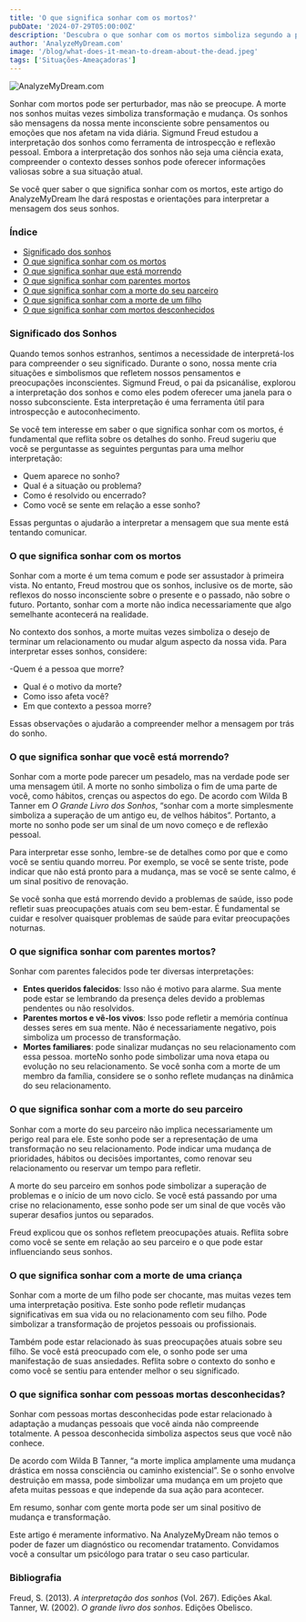 ```yaml
---
title: 'O que significa sonhar com os mortos?'
pubDate: '2024-07-29T05:00:00Z'
description: 'Descubra o que sonhar com os mortos simboliza segundo a psicologia e a psicanálise. Aprenda a interpretar esses sonhos e como eles podem refletir transformações pessoais.'
author: 'AnalyzeMyDream.com'
image: '/blog/what-does-it-mean-to-dream-about-the-dead.jpeg'
tags: ['Situações-Ameaçadoras']
---
```


![AnalyzeMyDream.com](/blog/what-does-it-mean-to-dream-about-the-dead.jpeg)

Sonhar com mortos pode ser perturbador, mas não se preocupe. A morte nos sonhos muitas vezes simboliza transformação e mudança. Os sonhos são mensagens da nossa mente inconsciente sobre pensamentos ou emoções que nos afetam na vida diária. Sigmund Freud estudou a interpretação dos sonhos como ferramenta de introspecção e reflexão pessoal. Embora a interpretação dos sonhos não seja uma ciência exata, compreender o contexto desses sonhos pode oferecer informações valiosas sobre a sua situação atual.

Se você quer saber o que significa sonhar com os mortos, este artigo do AnalyzeMyDream lhe dará respostas e orientações para interpretar a mensagem dos seus sonhos.

### Índice

- [Significado dos sonhos](#significado-dos-sonhos)
- [O que significa sonhar com os mortos](#o-que-significa-sonhar-com-os-mortos)
- [O que significa sonhar que está morrendo](#o-que-significa-sonhar-que-está-morrendo)
- [O que significa sonhar com parentes mortos](#o-que-significa-sonhar-com-parentes-mortos)
- [O que significa sonhar com a morte do seu parceiro](#o-que-significa-sonhar-com-a-morte-do-seu-parceiro)
- [O que significa sonhar com a morte de um filho](#o-que-significa-sonhar-com-a-morte-de-um-filho)
- [O que significa sonhar com mortos desconhecidos](#o-que-significa-sonhar-com-mortos-desconhecidos)

### Significado dos Sonhos

Quando temos sonhos estranhos, sentimos a necessidade de interpretá-los para compreender o seu significado. Durante o sono, nossa mente cria situações e simbolismos que refletem nossos pensamentos e preocupações inconscientes. Sigmund Freud, o pai da psicanálise, explorou a interpretação dos sonhos e como eles podem oferecer uma janela para o nosso subconsciente. Esta interpretação é uma ferramenta útil para introspecção e autoconhecimento.

Se você tem interesse em saber o que significa sonhar com os mortos, é fundamental que reflita sobre os detalhes do sonho. Freud sugeriu que você se perguntasse as seguintes perguntas para uma melhor interpretação:

- Quem aparece no sonho?
- Qual é a situação ou problema?
- Como é resolvido ou encerrado?
- Como você se sente em relação a esse sonho?

Essas perguntas o ajudarão a interpretar a mensagem que sua mente está tentando comunicar.

### O que significa sonhar com os mortos

Sonhar com a morte é um tema comum e pode ser assustador à primeira vista. No entanto, Freud mostrou que os sonhos, inclusive os de morte, são reflexos do nosso inconsciente sobre o presente e o passado, não sobre o futuro. Portanto, sonhar com a morte não indica necessariamente que algo semelhante acontecerá na realidade.

No contexto dos sonhos, a morte muitas vezes simboliza o desejo de terminar um relacionamento ou mudar algum aspecto da nossa vida. Para interpretar esses sonhos, considere:

-Quem é a pessoa que morre?
- Qual é o motivo da morte?
- Como isso afeta você?
- Em que contexto a pessoa morre?

Essas observações o ajudarão a compreender melhor a mensagem por trás do sonho.

### O que significa sonhar que você está morrendo?

Sonhar com a morte pode parecer um pesadelo, mas na verdade pode ser uma mensagem útil. A morte no sonho simboliza o fim de uma parte de você, como hábitos, crenças ou aspectos do ego. De acordo com Wilda B Tanner em *O Grande Livro dos Sonhos*, “sonhar com a morte simplesmente simboliza a superação de um antigo eu, de velhos hábitos”. Portanto, a morte no sonho pode ser um sinal de um novo começo e de reflexão pessoal.

Para interpretar esse sonho, lembre-se de detalhes como por que e como você se sentiu quando morreu. Por exemplo, se você se sente triste, pode indicar que não está pronto para a mudança, mas se você se sente calmo, é um sinal positivo de renovação.

Se você sonha que está morrendo devido a problemas de saúde, isso pode refletir suas preocupações atuais com seu bem-estar. É fundamental se cuidar e resolver quaisquer problemas de saúde para evitar preocupações noturnas.

### O que significa sonhar com parentes mortos?

Sonhar com parentes falecidos pode ter diversas interpretações:

- **Entes queridos falecidos**: Isso não é motivo para alarme. Sua mente pode estar se lembrando da presença deles devido a problemas pendentes ou não resolvidos.
- **Parentes mortos e vê-los vivos**: Isso pode refletir a memória contínua desses seres em sua mente. Não é necessariamente negativo, pois simboliza um processo de transformação.
- **Mortes familiares**: pode sinalizar mudanças no seu relacionamento com essa pessoa. morteNo sonho pode simbolizar uma nova etapa ou evolução no seu relacionamento. Se você sonha com a morte de um membro da família, considere se o sonho reflete mudanças na dinâmica do seu relacionamento.

### O que significa sonhar com a morte do seu parceiro

Sonhar com a morte do seu parceiro não implica necessariamente um perigo real para ele. Este sonho pode ser a representação de uma transformação no seu relacionamento. Pode indicar uma mudança de prioridades, hábitos ou decisões importantes, como renovar seu relacionamento ou reservar um tempo para refletir.

A morte do seu parceiro em sonhos pode simbolizar a superação de problemas e o início de um novo ciclo. Se você está passando por uma crise no relacionamento, esse sonho pode ser um sinal de que vocês vão superar desafios juntos ou separados.

Freud explicou que os sonhos refletem preocupações atuais. Reflita sobre como você se sente em relação ao seu parceiro e o que pode estar influenciando seus sonhos.

### O que significa sonhar com a morte de uma criança

Sonhar com a morte de um filho pode ser chocante, mas muitas vezes tem uma interpretação positiva. Este sonho pode refletir mudanças significativas em sua vida ou no relacionamento com seu filho. Pode simbolizar a transformação de projetos pessoais ou profissionais.

Também pode estar relacionado às suas preocupações atuais sobre seu filho. Se você está preocupado com ele, o sonho pode ser uma manifestação de suas ansiedades. Reflita sobre o contexto do sonho e como você se sentiu para entender melhor o seu significado.

### O que significa sonhar com pessoas mortas desconhecidas?

Sonhar com pessoas mortas desconhecidas pode estar relacionado à adaptação a mudanças pessoais que você ainda não compreende totalmente. A pessoa desconhecida simboliza aspectos seus que você não conhece.

De acordo com Wilda B Tanner, “a morte implica amplamente uma mudança drástica em nossa consciência ou caminho existencial”. Se o sonho envolve destruição em massa, pode simbolizar uma mudança em um projeto que afeta muitas pessoas e que independe da sua ação para acontecer.

Em resumo, sonhar com gente morta pode ser um sinal positivo de mudança e transformação.

Este artigo é meramente informativo. Na AnalyzeMyDream não temos o poder de fazer um diagnóstico ou recomendar tratamento. Convidamos você a consultar um psicólogo para tratar o seu caso particular.

### Bibliografia

Freud, S. (2013). *A interpretação dos sonhos* (Vol. 267). Edições Akal.  
Tanner, W. (2002). *O grande livro dos sonhos*. Edições Obelisco.
